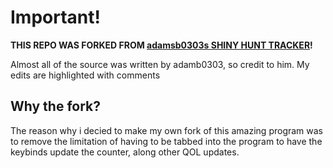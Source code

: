 <h1>Important!</h1>

**THIS REPO WAS FORKED FROM [adamsb0303s SHINY HUNT TRACKER](https://github.com/adamsb0303/Shiny_Hunt_Tracker)!**

Almost all of the source was written by adamb0303, so credit to him. My edits are highlighted with comments

<h2>Why the fork?</h2>

The reason why i decied to make my own fork of this amazing program was to remove the limitation of having to be tabbed into the program to have the keybinds update the counter, along other QOL updates.
